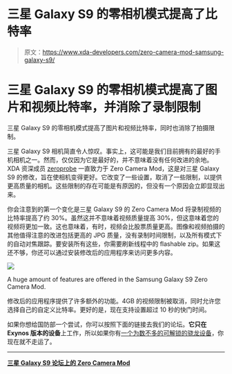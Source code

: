 # 三星 Galaxy S9 的零相机模式提高了比特率

> 原文：<https://www.xda-developers.com/zero-camera-mod-samsung-galaxy-s9/>

# 三星 Galaxy S9 的零相机模式提高了图片和视频比特率，并消除了录制限制

三星 Galaxy S9 的零相机模式提高了图片和视频比特率，同时也消除了拍摄限制。

三星 Galaxy S9 相机简直令人惊叹。事实上，这可能是我们目前拥有的最好的手机相机之一。然而，仅仅因为它是最好的，并不意味着没有任何改进的余地。XDA 资深成员 [zeroprobe](https://forum.xda-developers.com/member.php?u=2516635) 一直致力于 Zero Camera Mod，这是对三星 Galaxy S9 的修改，旨在使相机变得更好。它改变了一些设置，取消了一些限制，以提供更高质量的相机。这些限制的存在可能是有原因的，但没有一个原因会立即显现出来。

你会注意到的第一个变化是三星 Galaxy S9 的 Zero Camera Mod 将录制视频的比特率提高了约 30%。虽然这并不意味着视频质量提高 30%，但这意味着您的视频将更加一致。这也意味着，有时，视频会比股票质量更高。图像和视频拍摄的其他值得注意的改进包括更高的 JPG 质量，没有录制时间限制，以及所有模式下的自动对焦跟踪。要安装所有这些，你需要刷新线程中的 flashable zip。如果这还不够，你还可以通过安装修改后的应用程序来访问更多内容。

 <picture>![](img/3e95aa3c2ceae4f92913a71bc42c1d86.png)</picture> 

A huge amount of features are offered in the Samsung Galaxy S9 Zero Camera Mod.

修改后的应用程序提供了许多额外的功能。4GB 的视频限制被取消，同时允许您选择自己的自定义比特率。更好的是，现在支持设置超过 10 秒的快门时间。

如果你想给国防部一个尝试，你可以按照下面的链接去我们的论坛。**它只在 Exynos 版本的设备**上工作，所以如果你有[一个为数不多的可解锁的骁龙设备](https://www.xda-developers.com/snapdragon-samsung-galaxy-s9-lineageos-15-1/)，你现在就不走运了。

* * *

[**三星 Galaxy S9 论坛上的 Zero Camera Mod**](https://forum.xda-developers.com/galaxy-s9/themes/zero-camera-mod-bitrates-jpg-remove-t3793395)